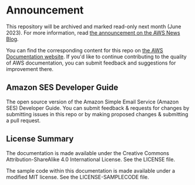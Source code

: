 # Announcement

This repository will be archived and marked read-only next month (June 2023). For more information, read [the announcement on the AWS News Blog](https://aws.amazon.com/blogs/aws/retiring-the-aws-documentation-on-github/).

You can find the corresponding content for this repo on [the AWS Documentation website](https://docs.aws.amazon.com/ses/latest/dg). If you'd like to continue contributing to the quality of AWS documentation, you can submit feedback and suggestions for improvement there.

## Amazon SES Developer Guide

The open source version of the Amazon Simple Email Service (Amazon SES) Developer Guide. You can submit feedback & requests for changes by submitting issues in this repo or by making proposed changes & submitting a pull request.

## License Summary

The documentation is made available under the Creative Commons Attribution-ShareAlike 4.0 International License. See the LICENSE file.

The sample code within this documentation is made available under a modified MIT license. See the LICENSE-SAMPLECODE file.
